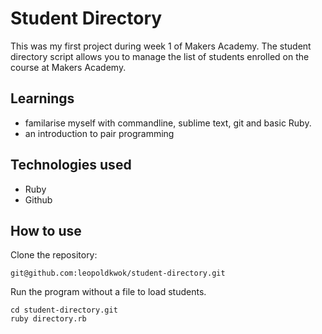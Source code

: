 Student Directory
=================

This was my first project during week 1 of Makers Academy. The student directory script allows you to manage the list of students enrolled on the course at Makers Academy.

Learnings
---------- 
* familarise myself with commandline, sublime text, git and basic Ruby.
* an introduction to pair programming
 

Technologies used
------------------

* Ruby
* Github

How to use
-----------

Clone the repository:

```shell
git@github.com:leopoldkwok/student-directory.git
```


Run the program without a file to load students.

```shell
cd student-directory.git
ruby directory.rb
```